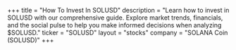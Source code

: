 +++
title = "How To Invest In SOLUSD"
description = "Learn how to invest in SOLUSD with our comprehensive guide. Explore market trends, financials, and the social pulse to help you make informed decisions when analyzing $SOLUSD."
ticker = "SOLUSD"
layout = "stocks"
company = "SOLANA Coin (SOLUSD)"
+++

